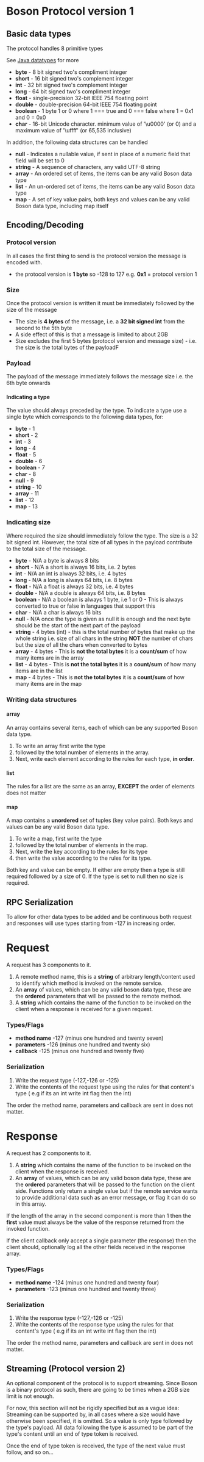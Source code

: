 # Boson Protocol version 1

Basic data types
--

The protocol handles 8 primitive types

See [Java datatypes](http://docs.oracle.com/javase/tutorial/java/nutsandbolts/datatypes.html) for more

+ __byte__ - 8 bit signed two's compliment integer
+ __short__ - 16 bit signed two's complement integer
+ __int__ - 32 bit signed two's complement integer
+ __long__ - 64 bit signed two's compliment integer
+ __float__ - single-precision 32-bit IEEE 754 floating point
+ __double__ - double-precision 64-bit IEEE 754 floating point
+ __boolean__ - 1 byte 1 or 0 where 1 === true and 0 === false where 1 = 0x1 and 0 = 0x0
+ __char__ - 16-bit Unicode character. minimum value of '\u0000' (or 0) and a maximum value of '\uffff' (or 65,535 inclusive)

In addition, the following data structures can be handled

+ __null__ - Indicates a nullable value, if sent in place of a numeric field that field will be set to 0
+ __string__ - A sequence of characters, any valid UTF-8 string
+ __array__ - An ordered set of items, the items can be any valid Boson data type
+ __list__ - An un-ordered set of items, the items can be any valid Boson data type
+ __map__ - A set of key value pairs, both keys and values can be any valid Boson data type, including map itself

Encoding/Decoding
--

### Protocol version

In all cases the first thing to send is the protocol version the message is encoded with.

+ the protocol version is __1 byte__ so -128 to 127 e.g. __0x1__ = protocol version 1

### Size

Once the protocol version is written it must be immediately followed by the size of the message

+ The size is __4 bytes__ of the message, i.e. a __32 bit signed int__ from the second to the 5th byte
+ A side effect of this is that a message is limited to about 2GB
+ Size excludes the first 5 bytes (protocol version and message size) - i.e. the size is the total bytes of the payloadF

### Payload

The payload of the message immediately follows the message size i.e. the 6th byte onwards

#### Indicating a type

The value should always preceded by the type.
To indicate a type use a single byte which corresponds to the following data types, for:

+ __byte__ - 1
+ __short__ - 2
+ __int__ - 3
+ __long__ - 4
+ __float__ - 5
+ __double__ - 6
+ __boolean__ - 7
+ __char__ - 8
+ __null__ - 9
+ __string__ - 10
+ __array__ - 11
+ __list__ - 12
+ __map__ - 13

### Indicating size

Where required the size should immediately follow the type.
The size is a 32 bit signed int. However, the total size of all types in the payload contribute to the total size
of the message.

+ __byte__ - N/A a byte is always 8 bits
+ __short__ - N/A a short is always 16 bits, i.e. 2 bytes
+ __int__ - N/A an int is always 32 bits, i.e. 4 bytes
+ __long__ - N/A a long is always 64 bits, i.e. 8 bytes
+ __float__ - N/A a float is always 32 bits, i.e. 4 bytes
+ __double__ - N/A a double is always 64 bits, i.e. 8 bytes
+ __boolean__ - N/A a boolean is always 1 byte, i.e 1 or 0 - This is always converted to true or false in languages
				that support this
+ __char__ - N/A a char is always 16 bits
+ __null__ - N/A once the type is given as null it is enough and the next byte should be the start of the next part of the payload
+ __string__ - 4 bytes (int) - this is the total number of bytes that make up the whole string i.e. size of all
				chars in the string __NOT__ the number of chars but the size of all the chars when converted to bytes
+ __array__ - 4 bytes  - This is __not the total bytes__ it is a __count/sum__ of how many items are in the array
+ __list__ - 4 bytes  - This is __not the total bytes__ it is a __count/sum__ of how many items are in the list
+ __map__ - 4 bytes  - This is __not the total bytes__ it is a __count/sum__ of how many items are in the map

### Writing data structures

####  array
 An array contains several items, each of which can be any supported Boson data type.

1. To write an array first write the type
2. followed by the total number of elements in the array.
3. Next, write each element according to the rules for each type, __in order__.

####  list
The rules for a list are the same as an array, __EXCEPT__ the order of elements does not matter

####  map
A map contains a __unordered__ set of tuples (key value pairs). Both keys and values can be any valid Boson data type.

1. To write a map, first write the type
2. followed by the total number of elements in the map.
3. Next, write the key according to the rules for its type
4. then write the value according to the rules for its type.

Both key and value can be empty. If either are empty then a type is still required followed by a size of 0. If the type is set to null then no size is required.

RPC Serialization
---

To allow for other data types to be added and be continuous both request and responses will use types starting from -127 in increasing order.

# Request

A request has 3 components to it.

1. A remote method name, this is a __string__ of arbitrary length/content used to identify which method is invoked on the remote service.
2. An __array__ of values, which can be any valid boson data type, these are the __ordered__ parameters that will be passed to the remote method.
3. A __string__ which contains the name of the function to be invoked on the client when a response is received for a given request.

### Types/Flags

+ __method name__   -127 (minus one hundred and twenty seven)
+ __parameters__   -126 (minus one hundred and twenty six)
+ __callback__   -125 (minus one hundred and twenty five)

### Serialization

1. Write the request type (-127,-126 or -125)
2. Write the contents of the request type using the rules for that content's type ( e.g if its an int write int flag then the int)

The order the method name, parameters and callback are sent in does not matter.

# Response

A request has 2 components to it.

1. A __string__ which contains the name of the function to be invoked on the client when the response is received.
2. An __array__ of values, which can be any valid boson data type, these are the __ordered__ parameters that will be passed to the function on the client side.
Functions only return a single value but if the remote service wants to provide additional data such as an error message, or flag it can do so in this array.

If the length of the array in the second component is more than 1 then the __first__ value must always be the value of the response returned from the invoked function.

If the client callback only accept a single parameter (the response) then the client should, optionally log all the other fields received in the response array.


### Types/Flags

+ __method name__   -124 (minus one hundred and twenty four)
+ __parameters__   -123 (minus one hundred and twenty three)

### Serialization

1. Write the response type (-127,-126 or -125)
2. Write the contents of the response type using the rules for that content's type ( e.g if its an int write int flag then the int)

The order the method name, parameters and callback are sent in does not matter.

Streaming (Protocol version 2)
---------

An optional component of the protocol is to support streaming. Since Boson is a binary protocol as such, there are
going to be times when a 2GB size limit is not enough.

For now, this section will not be rigidly specified but as a vague idea:
Streaming can be supported by, in all cases where a size would have otherwise been specified, it is omitted.
So a value is only type followed by the type's payload. All data following the type is assumed to be part of the
type's content until an end of type token is received.

Once the end of type token is received, the type of the next value must follow, and so on...